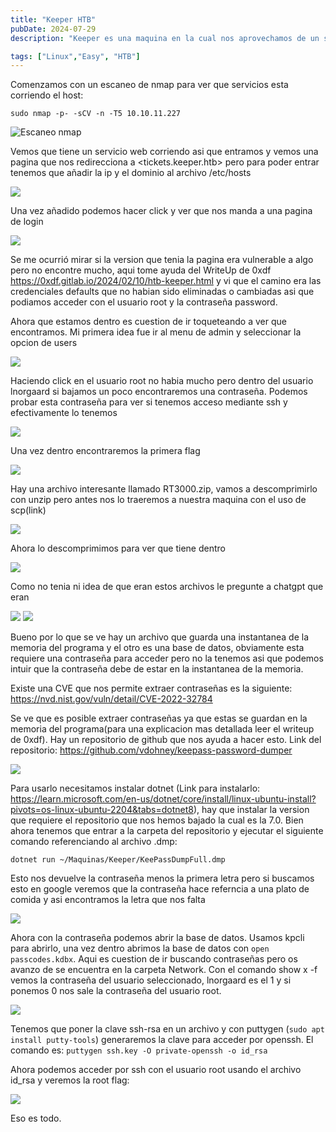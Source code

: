 ```yaml
---
title: "Keeper HTB"
pubDate: 2024-07-29
description: "Keeper es una maquina en la cual nos aprovechamos de un servicio gratuito de tickets llamado Request Tracker al cual no le han cambiado las credenciales default y a partir de ahi encontraremos una contraseña para un usuario con lo cual podremos acceder mediante ssh. Una vez dentro veremos un archivo llamado RT3000.zip el cual si descomprimimos veremos que nos da un archivo .dmp(Vulnerable ya que guarda la contraseñas en la memoria) con el cual descubriremos cual es la llave privada del ssh del usuario root y con la cual con ayuda de puttygen podremos crear la publica y asi acceder por ssh al sistema con privilegios root."

tags: ["Linux","Easy", "HTB"]
---
```

 

Comenzamos con un escaneo de nmap para ver que servicios esta corriendo el host:

 ``sudo nmap -p- -sCV -n -T5 10.10.11.227``

 ![Escaneo nmap](/assets/img/1.png)

Vemos que tiene un servicio web corriendo asi que entramos y vemos una pagina que nos redirecciona a <tickets.keeper.htb> pero para poder entrar tenemos que añadir la ip y el dominio al archivo /etc/hosts
  
 ![](/assets/img/2.png)

Una vez añadido podemos hacer click y ver que nos manda a una pagina de login

 ![](/assets/img/3.png)

Se me ocurrió mirar si la version que tenia la pagina era vulnerable a algo pero no encontre mucho, aqui tome ayuda del WriteUp de 0xdf <https://0xdf.gitlab.io/2024/02/10/htb-keeper.html> y vi que el camino era las credenciales defaults que no habian sido eliminadas o cambiadas asi que podiamos acceder con el usuario root y la contraseña password.

Ahora que estamos dentro es cuestion de ir toqueteando a ver que encontramos. Mi primera idea fue ir al menu de admin y seleccionar la opcion de users

 ![](/assets/img/5.png)

Haciendo click en el usuario root no habia mucho pero dentro del usuario lnorgaard si bajamos un poco encontraremos una contraseña. Podemos probar esta contraseña para ver si tenemos acceso mediante ssh y efectivamente lo tenemos 

 ![](/assets/img/6.png)

Una vez dentro encontraremos la primera flag

![](/assets/img/7.png)

Hay una archivo interesante llamado RT3000.zip, vamos a descomprimirlo con unzip pero antes nos lo traeremos a nuestra maquina con el uso de scp(link)

 ![](/assets/img/8.png)

Ahora lo descomprimimos para ver que tiene dentro

 ![](/assets/img/9.png)

Como no tenia ni idea de que eran estos archivos le pregunte a chatgpt que eran

 ![](/assets/img/kdbx.png)
 ![](/assets/img/dmp.png)

Bueno por lo que se ve hay un archivo que guarda una instantanea de la memoria del programa y el otro es una base de datos, obviamente esta requiere una contraseña para acceder pero no la tenemos asi que podemos intuir que la contraseña debe de estar en la instantanea de la memoria. 

Existe una CVE que nos permite extraer contraseñas es la siguiente: <https://nvd.nist.gov/vuln/detail/CVE-2022-32784>

Se ve que es posible extraer contraseñas ya que estas se guardan en la memoria del programa(para una explicacion mas detallada leer el writeup de 0xdf). Hay un repositorio de github que nos ayuda a hacer esto. Link del repositorio: <https://github.com/vdohney/keepass-password-dumper>

 ![](/assets/img/10.png)

Para usarlo necesitamos instalar dotnet (Link para instalarlo: <https://learn.microsoft.com/en-us/dotnet/core/install/linux-ubuntu-install?pivots=os-linux-ubuntu-2204&tabs=dotnet8>), hay que instalar la version que requiere el repositorio que nos hemos bajado la cual es la 7.0. Bien ahora tenemos que entrar a la carpeta del repositorio y ejecutar el siguiente comando referenciando al archivo .dmp:

 ``dotnet run ~/Maquinas/Keeper/KeePassDumpFull.dmp``

Esto nos devuelve la contraseña menos la primera letra pero si buscamos esto en google veremos que la contraseña hace referncia a una plato de comida y asi encontramos la letra que nos falta

 ![](/assets/img/11.png)

Ahora con la contraseña podemos abrir la base de datos. Usamos kpcli para abrirlo, una vez dentro abrimos la base de datos con ``open passcodes.kdbx``. Aqui es cuestion de ir buscando contraseñas pero os avanzo de se encuentra en la carpeta Network. Con el comando show x -f vemos la contraseña del usuario seleccionado, lnorgaard es el 1 y si ponemos 0 nos sale la contraseña del usuario root. 

 ![](/assets/img/13.png)

Tenemos que poner la clave ssh-rsa en un archivo y con puttygen (``sudo apt install putty-tools``) generaremos la clave para acceder por openssh. El comando es: ``puttygen ssh.key -O private-openssh -o id_rsa``

Ahora podemos acceder por ssh con el usuario root usando el archivo id_rsa y veremos la root flag:

 ![](/assets/img/14.png)

Eso es todo.
